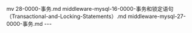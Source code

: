 mv 28-0000-事务.md middleware-mysql-16-0000-事务和锁定语句（Transactional-and-Locking-Statements）.md middleware-mysql-27-0000-事务.md ---
